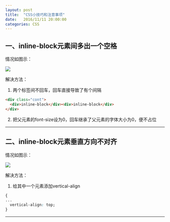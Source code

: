 ```yaml
---
layout: post
title:  "CSS小技巧和注意事项"
date:   2016/11/11 20:00:00
categories: CSS
---
```

## 一、inline-block元素间多出一个空格
情况如图示：

![](../../../../images/post-images/161111/1.png)

解决方法：
  1. 两个标签间不回车，回车直接导致了有个间隔

  ```HTML
  <div class="cont">
    <div>inline-block</div><div>inline-block</div>
  </div>

  ```

  2. 把父元素的font-size设为0，回车继承了父元素的字体大小为0，便不占位

----------------

## 二、inline-block元素垂直方向不对齐
情况如图示：

![](../../../../images/post-images/161111/2.png)

解决方法：
  1. 给其中一个元素添加vertical-align

  ```CSS
  {
  ...
    vertical-align: top;
  }
  ```
---------
